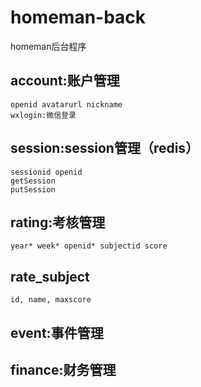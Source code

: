 # homeman-back
homeman后台程序

## account:账户管理
    openid avatarurl nickname
    wxlogin:微信登录

## session:session管理（redis）
    sessionid openid
    getSession
    putSession

## rating:考核管理
    year* week* openid* subjectid score

## rate_subject
    id, name, maxscore

## event:事件管理

## finance:财务管理
